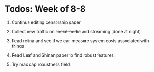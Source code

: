 # Todos: Week of 8-8

1. Continue editing censorship paper

2. Collect new traffic on ~~social media~~ and streaming (done at night)

3. Read retina and see if we can measure system costs associated with things

4. Read Leaf and Shinan paper to find robust features.

5. Try max cap robustness field.
